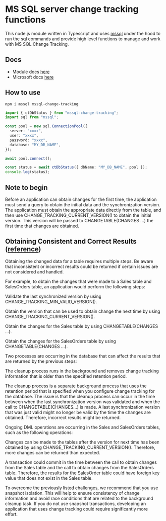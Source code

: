 # MS SQL server change tracking functions

This node.js module written in Typescript and uses [mssql](https://www.npmjs.com/package/mssql) under the hood to run the sql commands and provide high level functions to manage and work with MS SQL Change Tracking.

## Docs

- Module docs [here](https://saostad.github.io/mssql-change-tracking/)
- Microsoft docs [here](https://docs.microsoft.com/en-us/sql/relational-databases/track-changes/work-with-change-tracking-sql-server?view=sql-server-ver15)

## How to use

`npm i mssql mssql-change-tracking`

```ts
import { ctDbStatus } from "mssql-change-tracking";
import sql from "mssql";

const pool = new sql.ConnectionPool({
  server: "xxxx",
  user: "xxxx",
  password: "xxxx",
  database: "MY_DB_NAME",
});

await pool.connect();

const status = await ctDbStatus({ dbName: "MY_DB_NAME", pool });
console.log(status);
```

## Note to begin

Before an application can obtain changes for the first time, the application must send a query to obtain the initial data and the synchronization version. The application must obtain the appropriate data directly from the table, and then use CHANGE_TRACKING_CURRENT_VERSION() to obtain the initial version. This version will be passed to CHANGETABLE(CHANGES ...) the first time that changes are obtained.

## Obtaining Consistent and Correct Results ([reference](https://docs.microsoft.com/en-us/sql/relational-databases/track-changes/work-with-change-tracking-sql-server?view=sql-server-ver15#obtaining-consistent-and-correct-results))

Obtaining the changed data for a table requires multiple steps. Be aware that inconsistent or incorrect results could be returned if certain issues are not considered and handled.

For example, to obtain the changes that were made to a Sales table and SalesOrders table, an application would perform the following steps:

Validate the last synchronized version by using CHANGE_TRACKING_MIN_VALID_VERSION().

Obtain the version that can be used to obtain change the next time by using CHANGE_TRACKING_CURRENT_VERSION().

Obtain the changes for the Sales table by using CHANGETABLE(CHANGES ...).

Obtain the changes for the SalesOrders table by using CHANGETABLE(CHANGES ...).

Two processes are occurring in the database that can affect the results that are returned by the previous steps:

The cleanup process runs in the background and removes change tracking information that is older than the specified retention period.

The cleanup process is a separate background process that uses the retention period that is specified when you configure change tracking for the database. The issue is that the cleanup process can occur in the time between when the last synchronization version was validated and when the call to CHANGETABLE(CHANGES...) is made. A last synchronization version that was just valid might no longer be valid by the time the changes are obtained. Therefore, incorrect results might be returned.

Ongoing DML operations are occurring in the Sales and SalesOrders tables, such as the following operations:

Changes can be made to the tables after the version for next time has been obtained by using CHANGE_TRACKING_CURRENT_VERSION(). Therefore, more changes can be returned than expected.

A transaction could commit in the time between the call to obtain changes from the Sales table and the call to obtain changes from the SalesOrders table. Therefore, the results for the SalesOrder table could have foreign key value that does not exist in the Sales table.

To overcome the previously listed challenges, we recommend that you use snapshot isolation. This will help to ensure consistency of change information and avoid race conditions that are related to the background cleanup task. If you do not use snapshot transactions, developing an application that uses change tracking could require significantly more effort.

